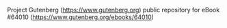 Project Gutenberg (https://www.gutenberg.org) public repository for eBook #64010 (https://www.gutenberg.org/ebooks/64010)
